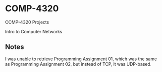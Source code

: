 # COMP-4320
COMP-4320 Projects

Intro to Computer Networks

## Notes
I was unable to retrieve Programming Assignment 01, which was the same
as Programming Assignment 02, but instead of TCP, it was UDP-based.

